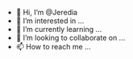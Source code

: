 - 👋 Hi, I’m @Jeredia
- 👀 I’m interested in ...
- 🌱 I’m currently learning ...
- 💞️ I’m looking to collaborate on ...
- 📫 How to reach me ...

<!---
Jeredia/Jeredia is a ✨ special ✨ repository because its `README.md` (this file) appears on your GitHub profile.
You can click the Preview link to take a look at your changes.
--->
